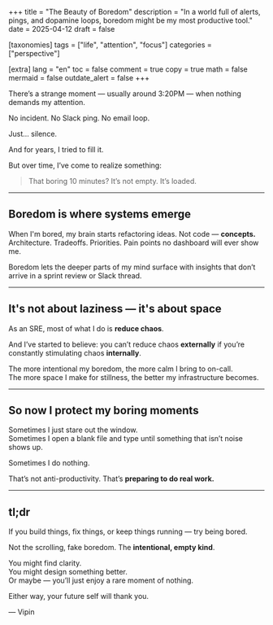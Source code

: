 +++
title = "The Beauty of Boredom"
description = "In a world full of alerts, pings, and dopamine loops, boredom might be my most productive tool."
date = 2025-04-12
draft = false

[taxonomies]
tags = ["life", "attention", "focus"]
categories = ["perspective"]

[extra]
lang = "en"
toc = false
comment = true
copy = true
math = false
mermaid = false
outdate_alert = false
+++

There’s a strange moment — usually around 3:20PM — when nothing demands my attention.

No incident. No Slack ping. No email loop.

Just… silence.

And for years, I tried to fill it.

But over time, I’ve come to realize something:

> That boring 10 minutes? It’s not empty. It’s loaded.

---

## Boredom is where systems emerge

When I'm bored, my brain starts refactoring ideas. Not code — **concepts.**  
Architecture. Tradeoffs. Priorities. Pain points no dashboard will ever show me.

Boredom lets the deeper parts of my mind surface with insights that don’t arrive in a sprint review or Slack thread.

---

## It's not about laziness — it's about space

As an SRE, most of what I do is **reduce chaos**.

And I’ve started to believe: you can’t reduce chaos **externally** if you’re constantly stimulating chaos **internally**.

The more intentional my boredom, the more calm I bring to on-call.  
The more space I make for stillness, the better my infrastructure becomes.

---

## So now I protect my boring moments

Sometimes I just stare out the window.  
Sometimes I open a blank file and type until something that isn’t noise shows up.

Sometimes I do nothing.

That’s not anti-productivity. That’s **preparing to do real work.**

---

## tl;dr

If you build things, fix things, or keep things running — try being bored.

Not the scrolling, fake boredom. The **intentional, empty kind**.

You might find clarity.  
You might design something better.  
Or maybe — you’ll just enjoy a rare moment of nothing.

Either way, your future self will thank you.

—
Vipin